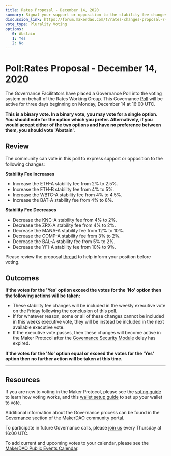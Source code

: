 ```yaml
---
title: Rates Proposal - December 14, 2020
summary: Signal your support or opposition to the stability fee changes listed in this poll.
discussion_link: https://forum.makerdao.com/t/rates-changes-proposal-7-dec-2020/5533
vote_type: Plurality Voting
options:
   0: Abstain
   1: Yes
   2: No
---
```

# Poll:Rates Proposal - December 14, 2020

The Governance Facilitators have placed a Governance Poll into the voting system on behalf of the Rates Working Group. This Governance [Poll](https://community-development.makerdao.com/en/learn/governance/on-chain-gov) will be active for three days beginning on Monday, December 14 at 16:00 UTC.

**This is a binary vote. In a binary vote, you may vote for a single option. You should vote for the option which you prefer. Alternatively, if you would accept either of the two options and have no preference between them, you should vote 'Abstain'.**

## Review

The community can vote in this poll to express support or opposition to the following changes: 

**Stability Fee Increases**
* Increase the ETH-A stability fee from 2% to 2.5%.
* Increase the ETH-B stability fee from 4% to 5%.
* Increase the WBTC-A stability fee from 4% to 4.5%.
* Increase the BAT-A stability fee from 4% to 8%.

**Stability Fee Decreases**
* Decrease the KNC-A stability fee from 4% to 2%.
* Decrease the ZRX-A stability fee from 4% to 2%.
* Decrease the MANA-A stability fee from 12% to 10%.
* Decrease the COMP-A stability fee from 3% to 2%.
* Decrease the BAL-A stability fee from 5% to 2%.
* Decrease the YFI-A stability fee from 10% to 9%.

Please review the proposal [thread](https://forum.makerdao.com/t/rates-changes-proposal-7-dec-2020/5533) to help inform your position before voting.

## Outcomes

**If the votes for the 'Yes' option exceed the votes for the 'No' option then the following actions will be taken:**
* These stability fee changes will be included in the weekly executive vote on the Friday following the conclusion of this poll.
* If for whatever reason, some or all of these changes cannot be included in this weeks executive vote, they will be instead be included in the next available executive vote.
* If the executive vote passes, then these changes will become active in the Maker Protocol after the [Governance Security Module](https://forum.makerdao.com/tag/govsec-module) delay has expired.

**If the votes for the 'No' option equal or exceed the votes for the 'Yes' option then no further action will be taken at this time.**

---

## Resources

If you are new to voting in the Maker Protocol, please see the [voting guide](https://community-development.makerdao.com/en/learn/governance/how-voting-works/) to learn how voting works, and this [wallet setup guide](https://community-development.makerdao.com/en/learn/governance/voting-setup/) to set up your wallet to vote.

Additional information about the Governance process can be found in the [Governance](https://community-development.makerdao.com/en/learn/governance) section of the MakerDAO community portal.

To participate in future Governance calls, please [join us](https://github.com/makerdao/community/tree/master/governance/governance-and-risk-meetings) every Thursday at 16:00 UTC.

To add current and upcoming votes to your calendar, please see the [MakerDAO Public Events Calendar](https://calendar.google.com/calendar/embed?src=makerdao.com_3efhm2ghipksegl009ktniomdk%40group.calendar.google.com&ctz=UTC&mode=week&showCalendars=0&showPrint=0).
